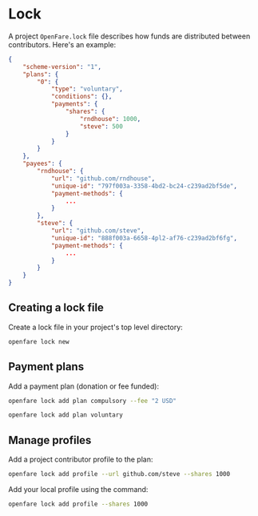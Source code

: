 # Lock

A project `OpenFare.lock` file describes how funds are distributed between contributors. Here's an example:

```json
{
    "scheme-version": "1",
    "plans": {
        "0": {
            "type": "voluntary",
            "conditions": {},
            "payments": {
                "shares": {
                    "rndhouse": 1000,
                    "steve": 500
                }
            }
        }
    },
    "payees": {
        "rndhouse": {
            "url": "github.com/rndhouse",
            "unique-id": "797f003a-3358-4bd2-bc24-c239ad2bf5de",
            "payment-methods": {
                ...
            }
        },
        "steve": {
            "url": "github.com/steve",
            "unique-id": "888f003a-6658-4pl2-af76-c239ad2bf6fg",
            "payment-methods": {
                ...
            }
        }
    }
}
```

## Creating a lock file

Create a lock file in your project's top level directory:

```bash
openfare lock new
```

## Payment plans

Add a payment plan (donation or fee funded):

```bash
openfare lock add plan compulsory --fee "2 USD"
```

```bash
openfare lock add plan voluntary
```

## Manage profiles

Add a project contributor profile to the plan:

```bash
openfare lock add profile --url github.com/steve --shares 1000
```

Add your local profile using the command:

```bash
openfare lock add profile --shares 1000
```

